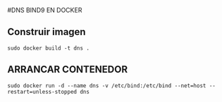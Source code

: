 #DNS BIND9 EN DOCKER
## Construir imagen
```
sudo docker build -t dns .
```
## ARRANCAR CONTENEDOR
```
sudo docker run -d --name dns -v /etc/bind:/etc/bind --net=host --restart=unless-stopped dns
```
